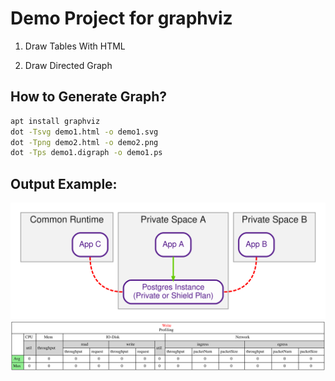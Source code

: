 # Demo Project for graphviz

1. Draw Tables With HTML

2. Draw Directed Graph

## How to Generate Graph?
```bash
apt install graphviz
dot -Tsvg demo1.html -o demo1.svg
dot -Tpng demo2.html -o demo2.png
dot -Tps demo1.digraph -o demo1.ps
```


## Output Example:

![Alt text](./demo1.svg)
<img src="./demo2.svg">
